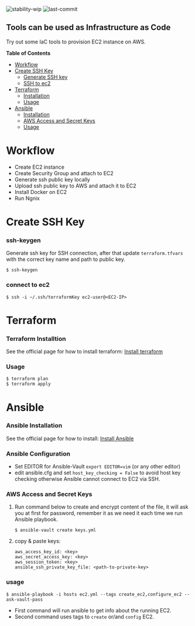 ![stability-wip](https://img.shields.io/badge/stability-work_in_progress-lightgrey.svg)
![last-commit](https://img.shields.io/github/last-commit/imilad/infrastructure-as-code-tools)

## Tools can be used as Infrastructure as Code
Try out some IaC tools to provision EC2 instance on AWS.

**Table of Contents**
- [Workflow](#workflow)
- [Create SSH Key](#create-ssh-key)
    - [Generate SSH key](#ssh-keygen)
    - [SSH to ec2](#connect-to-ec2)
- [Terraform](#terraform)
    - [Installation](#terraform-installtion)
    - [Usage](#usage)
- [Ansible](#ansible)
    - [Installation](#ansible-installation)
    - [AWS Access and Secret Keys](#aws-access-and-secret-keys)
    - [Usage](#usage)

# Workflow
* Create EC2 instance
* Create Security Group and attach to EC2
* Generate ssh public key locally
* Upload ssh public key to AWS and attach it to EC2
* Install Docker on EC2
* Run Ngnix

# Create SSH Key 
### ssh-keygen
Generate ssh key for SSH connection, after that update `terraform.tfvars` with the correct key name and path to public key.
```shell script
$ ssh-keygen
```

### connect to ec2
```shell script
$ ssh -i ~/.ssh/terraformKey ec2-user@<EC2-IP>
```

# Terraform
### Terraform Installtion
See the official page for how to install terraform: [Install terraform](https://learn.hashicorp.com/terraform/getting-started/install.html)

### Usage
```shell script
$ terraform plan
$ terraform apply
```

# Ansible
### Ansible Installation
See the official page for how to install: [Install Ansible](https://docs.ansible.com/ansible/latest/installation_guide/intro_installation.html)

### Ansible Configuration 
* Set EDITOR for Ansible-Vault `export EDITOR=vim` (or any other editor)
* edit ansible.cfg and set `host_key_checking = False` to avoid host key checking otherwise Ansible cannot connect to EC2 via SSH.

### AWS Access and Secret Keys
1. Run command below to create and encrypt content of the file, it will ask you at first for password, remember it as we need it each time we run Ansible playbook.
    ```shell script
    $ ansible-vault create keys.yml
    ```
2. copy & paste keys:
    ```shell script
    aws_access_key_id: <key>
    aws_secret_access_key: <key>
    aws_session_token: <key>
    ansible_ssh_private_key_file: <path-to-private-key>
    ```

### usage

```shell script
$ ansible-playbook -i hosts ec2.yml --tags create_ec2,configure_ec2 --ask-vault-pass
```
* First command will run ansible to get info about the running EC2.
* Second command uses tags to `create` or/and `config` EC2.
